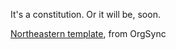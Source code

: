 It's a constitution. Or it will be, soon.

[Northeastern template](https://os_uploads.s3.amazonaws.com/473330_Fall%202013%20Constitution%20Template.doc), from OrgSync